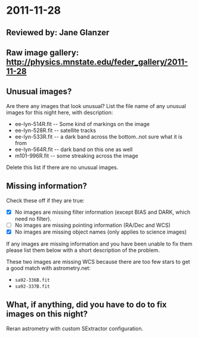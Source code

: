 # 2011-11-28

## Reviewed by:   Jane Glanzer

## Raw image gallery: http://physics.mnstate.edu/feder_gallery/2011-11-28

## Unusual images?

Are there any images that look unusual? List the file name of any unusual images for this night here, with description:

+ ee-lyn-514R.fit -- Some kind of markings on the image
+ ee-lyn-528R.fit -- satellite tracks
+ ee-lyn-533R.fit -- a dark band across the bottom..not sure what it is from
+ ee-lyn-564R.fit -- dark band on this one as well
+ m101-996R.fit -- some streaking across the image


Delete this list if there are no unusual images.

## Missing information?

Check these off if they are true:

- [x] No images are missing filter information (except BIAS and DARK, which need no filter).
- [ ] No images are missing pointing information (RA/Dec and WCS)
- [x] No images are missing object names (only applies to science images)

If any images are missing information and you have been unable to fix them please list
them below with a short description of the problem.

These two images are missing WCS because there are too few stars to get a good match with astrometry.net:

+ `sa92-336B.fit`
+ `sa92-337B.fit`

## What, if anything, did you have to do to fix images on this night?

Reran astrometry with custom SExtractor configuration.
